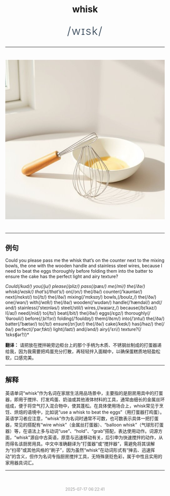 <div align="center">

# whisk

<div style="margin: 30px 0;">
<h1 style="font-size: 2.5em; font-weight: 300; letter-spacing: 2px; margin: 0; color: #2c3e50;">
/wɪsk/
</h1>
</div>

</div>

---

<div align="center" style="margin: 40px 0;">

![whisk](images/whisk.png)

</div>

---

## 例句

Could you please pass me the whisk that’s on the counter next to the mixing bowls, the one with the wooden handle and stainless steel wires, because I need to beat the eggs thoroughly before folding them into the batter to ensure the cake has the perfect light and airy texture?

*Could(/kʊd/) you(/ju/) please(/pliz/) pass(/pæs/) me(/mi/) the(/ðə/) whisk(/wɪsk/) that’s(/that’s*/) on(/ɔn/) the(/ðə/) counter(/ˈkaʊntər/) next(/nɛkst/) to(/tɪ/) the(/ðə/) mixing(/ˈmɪksɪŋ/) bowls,(/boʊlz,/) the(/ðə/) one(/wən/) with(/wɪθ/) the(/ðə/) wooden(/ˈwʊdən/) handle(/ˈhændəl/) and(/ənd/) stainless(/ˈsteɪnləs/) steel(/stil/) wires,(/waɪərz,/) because(/bɪˈkəz/) I(/aɪ/) need(/nid/) to(/tɪ/) beat(/bit/) the(/ðə/) eggs(/ɛgz/) thoroughly(/ˈθəroʊli/) before(/ˌbiˈfɔr/) folding(/ˈfoʊldɪŋ/) them(/ðɛm/) into(/ˈɪntu/) the(/ðə/) batter(/ˈbætər/) to(/tɪ/) ensure(/ɪnˈʃʊr/) the(/ðə/) cake(/keɪk/) has(/həz/) the(/ðə/) perfect(/ˈpərˌfɪkt/) light(/laɪt/) and(/ənd/) airy(/ˈɛri/) texture?(/ˈtɛksʧər?/)*

**翻译：** 请把放在搅拌碗旁边柜台上的那个手柄为木质、不锈钢丝制成的打蛋器递给我，因为我需要把鸡蛋充分打散，再轻轻拌入面糊中，以确保蛋糕质地轻盈松软，口感完美。

---

## 解释

英语单词“whisk”作为名词在家居生活用品场景中，主要指的是厨房用具中的打蛋器，即用于搅拌、打发鸡蛋、奶油或其他液体材料的工具，通常由细长的金属丝环组成，便于将空气打入混合物中，使其蓬松。在具体使用场合上，whisk常见于烹饪、烘焙的语境中，比如说“use a whisk to beat the eggs”（用打蛋器打鸡蛋）。英语学习者应注意，“whisk”作为名词时通常不可数，也可数表示具体一把打蛋器，常见的搭配有“wire whisk”（金属丝打蛋器）、“balloon whisk”（气球形打蛋器）等，在语法上多与动词“use”、“hold”、“grab”搭配，表达使用动作。词源方面，“whisk”源自中古英语，原意与迅速移动有关，后引申为快速搅拌的动作，从而得名该厨房用具。中文中准确翻译为“打蛋器”或“搅拌器”，需避免将其误解为“扫帚”或其他风格的“刷子”，因为虽然“whisk”在动词形式有“掸去、迅速挥动”的含义，但作为名词专指厨房搅拌工具，无特殊褒贬色彩，属于中性且实用的家用器具词汇。


---

<div align="center" style="margin-top: 50px;">
<small style="color: #999; font-size: 0.9em;">2025-07-17 06:22:41</small>
</div>
